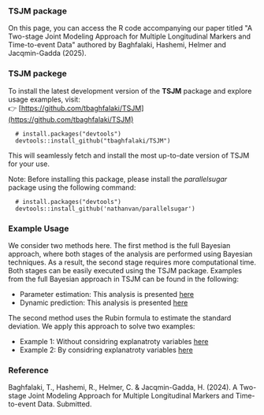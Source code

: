 ### TSJM package
On this page, you can access the R code accompanying our paper titled "A Two-stage Joint Modeling Approach for Multiple Longitudinal Markers and Time-to-event Data" authored by Baghfalaki, Hashemi, Helmer and Jacqmin-Gadda (2025).

### TSJM packege 
To install the latest development version of the **TSJM** package and explore usage examples, visit:  
👉 [https://github.com/tbaghfalaki/TSJM](https://github.com/tbaghfalaki/TSJM)

```
  # install.packages("devtools")
  devtools::install_github("tbaghfalaki/TSJM")
```
This will seamlessly fetch and install the most up-to-date version of TSJM for your use.


Note: Before installing this package, please install the *parallelsugar* package using the following command:

```
  # install.packages("devtools")
  devtools::install_github('nathanvan/parallelsugar')
```

### Example Usage
We consider two methods here. The first method is the full Bayesian approach, where both stages of the analysis are performed using Bayesian techniques. As a result, the second stage requires more computational time. Both stages can be easily executed using the TSJM package. Examples from the full Bayesian approach in TSJM can be found in the following:
- Parameter estimation: This analysis is presented [here](/Exam1.md)
- Dynamic prediction: This analysis is presented [here](/Exam2.md)

The second method uses the Rubin formula to estimate the standard deviation. We apply this approach to solve two examples: 
- Example 1: Without considring explanatroty variables  [here](/Exam3.md)
- Example 2: By considring explanatroty variables [here](/Exam4.md)


### Reference 
Baghfalaki, T., Hashemi, R., Helmer, C. & Jacqmin-Gadda, H. (2024). A Two-stage Joint Modeling Approach for Multiple Longitudinal Markers and Time-to-event Data. Submitted.
